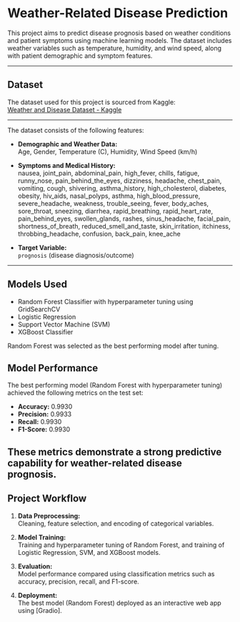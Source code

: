 # Weather-Related Disease Prediction

This project aims to predict disease prognosis based on weather conditions and patient symptoms using machine learning models. The dataset includes weather variables such as temperature, humidity, and wind speed, along with patient demographic and symptom features.

---

## Dataset


The dataset used for this project is sourced from Kaggle:  
[Weather and Disease Dataset - Kaggle](https://www.kaggle.com/datasets/orvile/weather-related-disease-prediction-dataset)  

---
The dataset consists of the following features:

- **Demographic and Weather Data:**  
  Age, Gender, Temperature (C), Humidity, Wind Speed (km/h)

- **Symptoms and Medical History:**  
  nausea, joint_pain, abdominal_pain, high_fever, chills, fatigue, runny_nose, pain_behind_the_eyes, dizziness, headache, chest_pain, vomiting, cough, shivering, asthma_history, high_cholesterol, diabetes, obesity, hiv_aids, nasal_polyps, asthma, high_blood_pressure, severe_headache, weakness, trouble_seeing, fever, body_aches, sore_throat, sneezing, diarrhea, rapid_breathing, rapid_heart_rate, pain_behind_eyes, swollen_glands, rashes, sinus_headache, facial_pain, shortness_of_breath, reduced_smell_and_taste, skin_irritation, itchiness, throbbing_headache, confusion, back_pain, knee_ache

- **Target Variable:**  
  `prognosis` (disease diagnosis/outcome)

---

## Models Used

- Random Forest Classifier with hyperparameter tuning using GridSearchCV
- Logistic Regression
- Support Vector Machine (SVM)
- XGBoost Classifier

Random Forest was selected as the best performing model after tuning.

## Model Performance

The best performing model (Random Forest with hyperparameter tuning) achieved the following metrics on the test set:

- **Accuracy:** 0.9930  
- **Precision:** 0.9933  
- **Recall:** 0.9930  
- **F1-Score:** 0.9930  

These metrics demonstrate a strong predictive capability for weather-related disease prognosis.
---

## Project Workflow

1. **Data Preprocessing:**  
   Cleaning, feature selection, and encoding of categorical variables.

2. **Model Training:**  
   Training and hyperparameter tuning of Random Forest, and training of Logistic Regression, SVM, and XGBoost models.

3. **Evaluation:**  
   Model performance compared using classification metrics such as accuracy, precision, recall, and F1-score.

4. **Deployment:**  
   The best model (Random Forest) deployed as an interactive web app using [Gradio].




